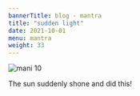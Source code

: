 ```yaml
---
bannerTitle: blog - mantra
title: "sudden light"
date: 2021-10-01
menu: mantra
weight: 33
---
```


![mani 10](/images/mani/mani10/mani10-sudden-light.jpg)

The sun suddenly shone and did this!

